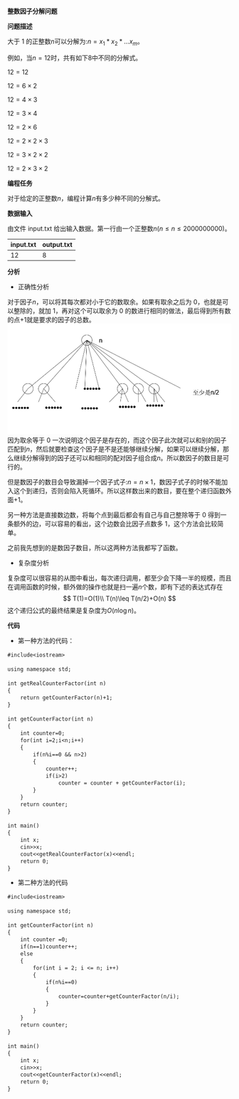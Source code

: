 **整数因子分解问题**

**问题描述**

大于 1 的正整数$n$可以分解为:$n=x_1*x_2*...x_m$。

例如，当$n=12$时，共有如下8中不同的分解式。

$12=12$

$12=6\times2$

$12=4\times3$

$12=3\times4$

$12=2\times6$

$12=2\times2\times3$

$12=3\times2\times2$

$12=2\times3\times2$

**编程任务**

对于给定的正整数$n$，编程计算$n$有多少种不同的分解式。

**数据输入**

由文件 input.txt 给出输入数据。第一行由一个正整数$n(n\leq n\leq 2000000000)$。

input.txt | output.txt 
----------|----------
12        |8

**分析**

* 正确性分析

对于因子$n$，可以将其每次都对小于它的数取余。如果有取余之后为 0，也就是可以整除的，就加 1，再对这个可以取余为 0 的数进行相同的做法，最后得到所有数的点+1就是要求的因子的总数。
![递归下降.png](./img/递归下降.png)
因为取余等于 0 一次说明这个因子是存在的，而这个因子此次就可以和别的因子匹配到$n$，然后就要检查这个因子是不是还能够继续分解，如果可以继续分解，那么继续分解得到的因子还可以和相同的配对因子组合成$n$。所以数因子的数目是可行的。

但是数因子的数目会导致漏掉一个因子式子:$n=n\times1$，数因子式子的时候不能加入这个到递归，否则会陷入死循环。所以这样数出来的数目，要在整个递归函数外面+1。

另一种方法是直接数边数，将每个点到最后都会有自己与自己整除等于 0 得到一条额外的边，可以容易的看出，这个边数会比因子点数多 1，这个方法会比较简单。

之前我先想到的是数因子数目，所以这两种方法我都写了函数。

* 复杂度分析

复杂度可以很容易的从图中看出，每次递归调用，都至少会下降一半的规模，而且在调用函数的时候，额外做的操作也就是扫一遍$n$个数，即有下述的表达式存在
$$
T(1)=O(1)\\
T(n)\leq T(n/2)+O(n)
$$
这个递归公式的最终结果是复杂度为$O(n\log n)$。

**代码**

* 第一种方法的代码：
```
#include<iostream>

using namespace std;

int getRealCounterFactor(int n)
{
    return getCounterFactor(n)+1;
}

int getCounterFactor(int n)
{
    int counter=0;
    for(int i=2;i<n;i++)
    {
        if(n%i==0 && n>2)
        {
            counter++;
            if(i>2)
                counter = counter + getCounterFactor(i);
        }
    }
    return counter;
}

int main()
{
    int x;
    cin>>x;
    cout<<getRealCounterFactor(x)<<endl;
    return 0;
}
```
* 第二种方法的代码
```
#include<iostream>

using namespace std;

int getCounterFactor(int n)
{
    int counter =0;
    if(n==1)counter++;
    else
    {
        for(int i = 2; i <= n; i++)
        {
            if(n%i==0)
            {
                counter=counter+getCounterFactor(n/i);
            }
        }
    }
    return counter;
}

int main()
{
    int x;
    cin>>x;
    cout<<getCounterFactor(x)<<endl;
    return 0;
}
```
